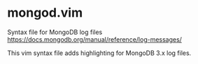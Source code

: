 # mongod.vim
Syntax file for MongoDB log files https://docs.mongodb.org/manual/reference/log-messages/

This vim syntax file adds highlighting for MongoDB 3.x log files. 
